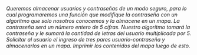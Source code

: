*Queremos almacenar usuarios y contraseñas de un modo seguro, para lo cual programaremos una función que modifique la contraseña con un algoritmo que solo nosotros conocemos y la almacene en un mapa. La contraseña será un número entero de 5 cifras. Nuestro algoritmo tomará la contraseña y le sumará la cantidad de letras del usuario multiplicada por 5. Solicitar al usuario el ingreso de tres pares usuario-contraseña y almacenarlos en un mapa. Imprimir los contenidos del mapa luego de esto.*
